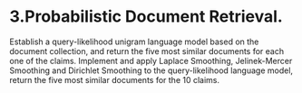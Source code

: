 # 3.Probabilistic Document Retrieval.
Establish a query-likelihood unigram language model based on the document collection, and return the five most similar documents for each one of the claims. Implement and apply Laplace Smoothing, Jelinek-Mercer Smoothing and Dirichlet Smoothing to the query-likelihood language model, return the five most similar documents for the 10 claims.

